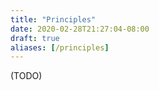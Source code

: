 ```yaml
---
title: "Principles"
date: 2020-02-28T21:27:04-08:00
draft: true
aliases: [/principles]
---
```


(TODO)

<p id="1"></p>

<p id="2"></p>

<p id="3"></p>

<p id="4"></p>

<p id="5"></p>

<p id="6"></p>

<p id="7"></p>

<p id="8"></p>

<p id="9"></p>

<p id="10"></p>

<p id="11"></p>

<p id="12"></p>
